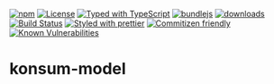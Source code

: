 [![npm](https://img.shields.io/npm/v/konsum-model.svg)](https://www.npmjs.com/package/konsum-model)
[![License](https://img.shields.io/badge/License-BSD%203--Clause-blue.svg)](https://opensource.org/licenses/BSD-3-Clause)
[![Typed with TypeScript](https://flat.badgen.net/badge/icon/Typed?icon=typescript\&label\&labelColor=blue\&color=555555)](https://typescriptlang.org)
[![bundlejs](https://deno.bundlejs.com/?q=konsum-model\&badge=detailed)](https://bundlejs.com/?q=konsum-model)
[![downloads](http://img.shields.io/npm/dm/konsum-model.svg?style=flat-square)](https://npmjs.org/package/konsum-model)
[![Build Status](https://img.shields.io/endpoint.svg?url=https%3A%2F%2Factions-badge.atrox.dev%2Fkonsumation%2Fkonsum-model%2Fbadge\&style=flat)](https://actions-badge.atrox.dev/konsumation/konsum-model/goto)
[![Styled with prettier](https://img.shields.io/badge/styled_with-prettier-ff69b4.svg)](https://github.com/prettier/prettier)
[![Commitizen friendly](https://img.shields.io/badge/commitizen-friendly-brightgreen.svg)](http://commitizen.github.io/cz-cli/)
[![Known Vulnerabilities](https://snyk.io/test/github/konsumation/konsum-model/badge.svg)](https://snyk.io/test/github/konsumation/konsum-model)
# konsum-model